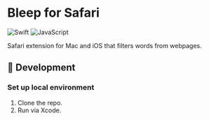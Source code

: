 # Bleep for Safari

![Swift](https://img.shields.io/badge/Swift-FA7343?style=for-the-badge&logo=swift&logoColor=white)
![JavaScript](https://img.shields.io/badge/JavaScript-323330?style=for-the-badge&logo=javascript&logoColor=F7DF1E)

Safari extension for Mac and iOS that filters words from webpages.

## :rocket: Development

### Set up local environment

1. Clone the repo.
2. Run via Xcode.
